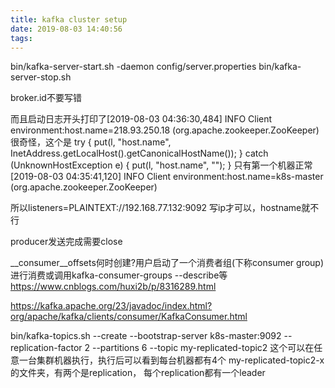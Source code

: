 ```yaml
---
title: kafka cluster setup
date: 2019-08-03 14:40:56
tags:
---
```

bin/kafka-server-start.sh -daemon config/server.properties
bin/kafka-server-stop.sh

broker.id不要写错

而且启动日志开头打印了[2019-08-03 04:36:30,484] INFO Client environment:host.name=218.93.250.18 (org.apache.zookeeper.ZooKeeper)很奇怪，这个是
 try {
            put(l, "host.name",
                InetAddress.getLocalHost().getCanonicalHostName());
        } catch (UnknownHostException e) {
            put(l, "host.name", "<NA>");
        }
只有第一个机器正常
[2019-08-03 04:35:41,120] INFO Client environment:host.name=k8s-master (org.apache.zookeeper.ZooKeeper)


所以listeners=PLAINTEXT://192.168.77.132:9092 写ip才可以，hostname就不行

producer发送完成需要close

__consumer__offsets何时创建?用户启动了一个消费者组(下称consumer group)进行消费或调用kafka-consumer-groups --describe等
https://www.cnblogs.com/huxi2b/p/8316289.html


https://kafka.apache.org/23/javadoc/index.html?org/apache/kafka/clients/consumer/KafkaConsumer.html


 bin/kafka-topics.sh --create --bootstrap-server k8s-master:9092 --replication-factor 2 --partitions 6 --topic my-replicated-topic2
 这个可以在任意一台集群机器执行，执行后可以看到每台机器都有4个 my-replicated-topic2-x的文件夹，有两个是replication，
 每个replication都有一个leader